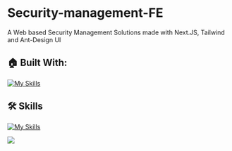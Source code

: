 # Security-management-FE
A Web based Security Management Solutions made with Next.JS, Tailwind and Ant-Design UI


## 🏠 Built With:

[![My Skills](https://skillicons.dev/icons?i=vscode,react,nextjs,tailwind,vercel)](https://skillicons.dev)

## 🛠 Skills

[![My Skills](https://skillicons.dev/icons?i=html,css,scss,js,ts,react,nextjs)](https://skillicons.dev)


<p align="left">
  <a href="https://skillicons.dev">
    <a href="https://github.com/nareshkakkad">
      <img src="https://skillicons.dev/icons?i=github" />
    </a>
  </a>
</p>

